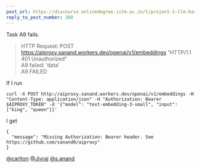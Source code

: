```yaml
---
post_url: https://discourse.onlinedegree.iitm.ac.in/t/project-1-llm-based-automation-agent-discussion-thread-tds-jan-2025/164277/398
reply_to_post_number: 380
---
```

Task A9 fails.

> HTTP Request: POST <https://aiproxy.sanand.workers.dev/openai/v1/embeddings> “HTTP/1.1 401 Unauthorized”  
>  A9 failed: ‘data’  
>  A9 FAILED

If I run

```
curl -X POST http://aiproxy.sanand.workers.dev/openai/v1/embeddings -H "Content-Type: application/json" -H "Authorization: Bearer $AIPROXY_TOKEN" -d '{"model": "text-embedding-3-small", "input": ["king", "queen"]}'

```

I get

```
{
  "message": "Missing Authorization: Bearer header. See https://github.com/sanand0/aiproxy"
}

```

[@carlton](/u/carlton) [@Jivraj](/u/jivraj) [@s.anand](/u/s.anand)